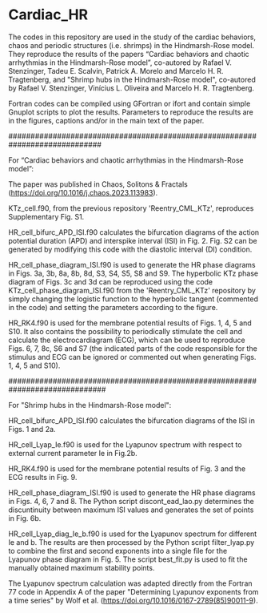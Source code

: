 # Cardiac_HR
The codes in this repository are used in the study of the cardiac behaviors, chaos and periodic structures (i.e. shrimps) in the Hindmarsh-Rose model. They reproduce the results of the papers “Cardiac behaviors and chaotic arrhythmias in the Hindmarsh-Rose model”, co-autored by Rafael V. Stenzinger, Tadeu E. Scalvin, Patrick A. Morelo and Marcelo H. R. Tragtenberg, and "Shrimp hubs in the Hindmarsh-Rose model", co-autored by Rafael V. Stenzinger, Vinícius L. Oliveira and Marcelo H. R. Tragtenberg.

Fortran codes can be compiled using GFortran or ifort and contain simple Gnuplot scripts to plot the results. Parameters to reproduce the results are in the figures, captions and/or in the main text of the paper.

#############################################################################

For “Cardiac behaviors and chaotic arrhythmias in the Hindmarsh-Rose model”:

The paper was published in Chaos, Solitons & Fractals (https://doi.org/10.1016/j.chaos.2023.113983).

KTz_cell.f90, from the previous repository 'Reentry_CML_KTz', reproduces Supplementary Fig. S1.

HR_cell_bifurc_APD_ISI.f90 calculates the bifurcation diagrams of the action potential duration (APD) and interspike interval (ISI) in Fig. 2. Fig. S2 can be generated by modifying this code with the diastolic interval (DI) condition.

HR_cell_phase_diagram_ISI.f90 is used to generate the HR phase diagrams in Figs. 3a, 3b, 8a, 8b, 8d, S3, S4, S5, S8 and S9. The hyperbolic KTz phase diagram of Figs. 3c and 3d can be reproduced using the code KTz_cell_phase_diagram_ISI.f90 from the 'Reentry_CML_KTz' repository by simply changing the logistic function to the hyperbolic tangent (commented in the code) and setting the parameters according to the figure.

HR_RK4.f90 is used for the membrane potential results of Figs. 1, 4, 5 and S10. It also contains the possibility to periodically stimulate the cell and calculate the electrocardiagram (ECG), which can be used to reproduce Figs. 6, 7, 8c, S6 and S7 (the indicated parts of the code responsible for the stimulus and ECG can be ignored or commented out when generating Figs. 1, 4, 5 and S10).

##############################################################################

For "Shrimp hubs in the Hindmarsh-Rose model":

HR_cell_bifurc_APD_ISI.f90 calculates the bifurcation diagrams of the ISI in Figs. 1 and 2a. 

HR_cell_Lyap_Ie.f90 is used for the Lyapunov spectrum with respect to external current parameter Ie in Fig.2b.

HR_RK4.f90 is used for the membrane potential results of Fig. 3 and the ECG results in Fig. 9.

HR_cell_phase_diagram_ISI.f90 is used to generate the HR phase diagrams in Figs. 4, 6, 7 and 8. The Python script discont_ead_lao.py determines the discuntinuity between maximum ISI values and generates the set of points in Fig. 6b.

HR_cell_Lyap_diag_Ie_b.f90 is used for the Lyapunov spectrum for different Ie and b. The results are then processed by the Python script filter_lyap.py to combine the first and second exponents into a single file for the Lyapunov phase diagram in Fig. 5. The script best_fit.py is used to fit the manually obtained maximum stability points.

The Lyapunov spectrum calculation was adapted directly from the Fortran 77 code in Appendix A of the paper "Determining Lyapunov exponents from a time series" by Wolf et al. (https://doi.org/10.1016/0167-2789(85)90011-9).


